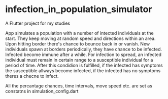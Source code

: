 # infection_in_population_simulator

A Flutter project for my studies

App simulates a population with a number of intected individuals at the start. They keep moving at random speed and directions within an area. Upon hitting border there's chance to bounce back in or vanish. New individuals spawn at borders periodically, they have chance to be infected. Infected become immune after a while. For infection to spread, an infected individual must remain in certain range to a susceptible individual for a period of time. After this condidion is fulfilled, if the infected has symptoms the susceptible allways become infected, if the infected has no symptoms theres a checne to infect.

All the percantage chances, time intervals, move speed etc. are set as constatns in simulation_config.dart
